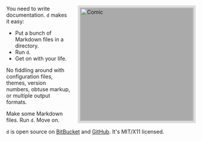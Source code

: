 <img style="border: 6px solid #ddd; height: 300px; float: right; padding: 1px; background: #aaa; margin-left: 20px;"
     src="http://i.imgur.com/JFzdX.png" title="Documentation without the hair-tearing." alt="Comic"/>

You need to write documentation.  `d` makes it easy:

* Put a bunch of Markdown files in a directory.
* Run `d`.
* Get on with your life.

No fiddling around with configuration files, themes, version numbers,
obtuse markup, or multiple output formats.

Make some Markdown files.  Run `d`.  Move on.

`d` is open source on [BitBucket][] and [GitHub][].  It's MIT/X11 licensed.

[BitBucket]: http://bitbucket.org/sjl/d
[GitHub]: http://github.com/sjl/d
